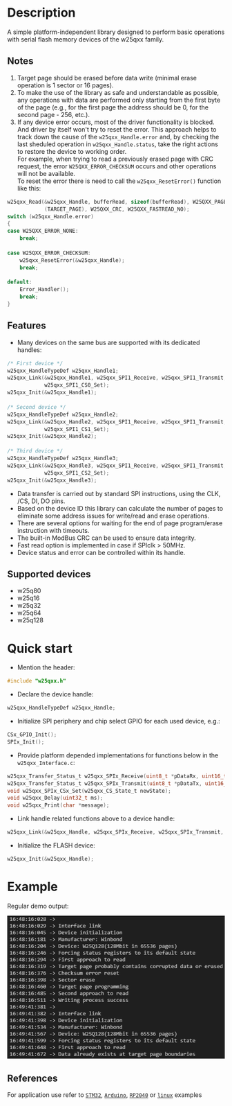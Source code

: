 # Description
A simple platform-independent library designed to perform basic operations with serial flash memory devices of the w25qxx family.
## Notes
1. Target page should be erased before data write (minimal erase operation is 1 sector or 16 pages).
2. To make the use of the library as safe and understandable as possible, any operations with data are performed only starting from the first byte of the page 
(e.g., for the first page the address should be 0, for the second page - 256, etc.).
3. If any device error occurs, most of the driver functionality is blocked. And driver by itself won't try to reset the error.
This approach helps to track down the cause of the `w25qxx_Handle.error` and, by checking the last sheduled operation in `w25qxx_Handle.status`, take the right actions to restore the device to working order.   
For example, when trying to read a previously erased page with CRC request, the error `W25QXX_ERROR_CHECKSUM` occurs and other operations will not be available.  
To reset the error there is need to call the `w25qxx_ResetError()` function like this:
```C
w25qxx_Read(&w25qxx_Handle, bufferRead, sizeof(bufferRead), W25QXX_PAGE_TO_ADDRESS
            (TARGET_PAGE), W25QXX_CRC, W25QXX_FASTREAD_NO);
switch (w25qxx_Handle.error)
{
case W25QXX_ERROR_NONE:
    break;

case W25QXX_ERROR_CHECKSUM:
    w25qxx_ResetError(&w25qxx_Handle);
    break;

default:
    Error_Handler();
    break;
}
```
## Features
* Many devices on the same bus are supported with its dedicated handles:
```C
/* First device */
w25qxx_HandleTypeDef w25qxx_Handle1;
w25qxx_Link(&w25qxx_Handle1, w25qxx_SPI1_Receive, w25qxx_SPI1_Transmit,
            w25qxx_SPI1_CS0_Set);
w25qxx_Init(&w25qxx_Handle1);

/* Second device */
w25qxx_HandleTypeDef w25qxx_Handle2;
w25qxx_Link(&w25qxx_Handle2, w25qxx_SPI1_Receive, w25qxx_SPI1_Transmit,
            w25qxx_SPI1_CS1_Set);
w25qxx_Init(&w25qxx_Handle2);

/* Third device */
w25qxx_HandleTypeDef w25qxx_Handle3;
w25qxx_Link(&w25qxx_Handle3, w25qxx_SPI1_Receive, w25qxx_SPI1_Transmit,
            w25qxx_SPI1_CS2_Set);
w25qxx_Init(&w25qxx_Handle3);
```
* Data transfer is carried out by standard SPI instructions, using the CLK, /CS, DI, DO pins.  
* Based on the device ID this library can calculate the number of pages to eliminate some address issues for write/read and erase operations.
* There are several options for waiting for the end of page program/erase instruction with timeouts.
* The built-in ModBus CRC can be used to ensure data integrity.
* Fast read option is implemented in case if SPIclk > 50MHz.
* Device status and error can be controlled within its handle. 
## Supported devices
* w25q80
* w25q16
* w25q32
* w25q64
* w25q128

# Quick start
* Mention the header:
```C
#include "w25qxx.h"
```
* Declare the device handle:
```C
w25qxx_HandleTypeDef w25qxx_Handle;
```
* Initialize SPI periphery and chip select GPIO for each used device, e.g.:
```C
CSx_GPIO_Init();
SPIx_Init();
```
* Provide platform depended implementations for functions below in the `w25qxx_Interface.c`:
```C
w25qxx_Transfer_Status_t w25qxx_SPIx_Receive(uint8_t *pDataRx, uint16_t size, uint32_t timeout);
w25qxx_Transfer_Status_t w25qxx_SPIx_Transmit(uint8_t *pDataTx, uint16_t size, uint32_t timeout);
void w25qxx_SPIx_CSx_Set(w25qxx_CS_State_t newState);
void w25qxx_Delay(uint32_t ms);
void w25qxx_Print(char *message);
```
* Link handle related functions above to a device handle:
```C
w25qxx_Link(&w25qxx_Handle, w25qxx_SPIx_Receive, w25qxx_SPIx_Transmit, w25qxx_SPIx_CSx_Set);
```
* Initialize the FLASH device:
```C
w25qxx_Init(&w25qxx_Handle);
```
# Example
Regular demo output:

![TraceOutput_SectorErase](Doc/TraceOutput_SectorErase.png)
## References
For application use refer to [`STM32`](./Examples/STM32F401CDU6/Core/Src/main.c), [`Arduino`](./Examples/ArduinoNano/ArduinoNano.ino),  [`RP2040`](./Examples/RP2040/rp2040_w25qxx.c) or [`linux`](./Examples/linux/linux_w25qxx.c) examples
